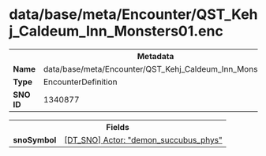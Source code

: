 <h1>data/base/meta/Encounter/QST_Kehj_Caldeum_Inn_Monsters01.enc</h1><table><tr><th colspan="100%">Metadata</th></tr><tr><td><b>Name</b></td><td>data/base/meta/Encounter/QST_Kehj_Caldeum_Inn_Monsters01.enc</td></tr><tr><td><b>Type</b></td><td>EncounterDefinition</td></tr><tr><td><b>SNO ID</b></td><td>1340877</td></tr></table>

<table><tr><th colspan="100%">Fields</th></tr><tr><td><b>snoSymbol</b></td><td><a href="..\Actor\demon_succubus_phys.acr">[DT_SNO] Actor: "demon_succubus_phys"</a></td></tr></table>

